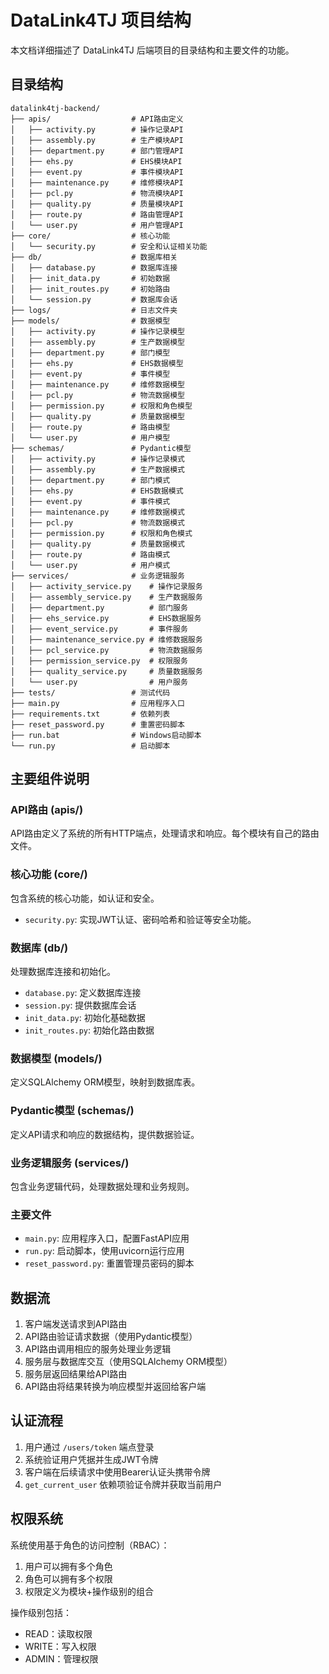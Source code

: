 # DataLink4TJ 项目结构

本文档详细描述了 DataLink4TJ 后端项目的目录结构和主要文件的功能。

## 目录结构

```
datalink4tj-backend/
├── apis/                  # API路由定义
│   ├── activity.py        # 操作记录API
│   ├── assembly.py        # 生产模块API
│   ├── department.py      # 部门管理API
│   ├── ehs.py             # EHS模块API
│   ├── event.py           # 事件模块API
│   ├── maintenance.py     # 维修模块API
│   ├── pcl.py             # 物流模块API
│   ├── quality.py         # 质量模块API
│   ├── route.py           # 路由管理API
│   └── user.py            # 用户管理API
├── core/                  # 核心功能
│   └── security.py        # 安全和认证相关功能
├── db/                    # 数据库相关
│   ├── database.py        # 数据库连接
│   ├── init_data.py       # 初始数据
│   ├── init_routes.py     # 初始路由
│   └── session.py         # 数据库会话
├── logs/                  # 日志文件夹
├── models/                # 数据模型
│   ├── activity.py        # 操作记录模型
│   ├── assembly.py        # 生产数据模型
│   ├── department.py      # 部门模型
│   ├── ehs.py             # EHS数据模型
│   ├── event.py           # 事件模型
│   ├── maintenance.py     # 维修数据模型
│   ├── pcl.py             # 物流数据模型
│   ├── permission.py      # 权限和角色模型
│   ├── quality.py         # 质量数据模型
│   ├── route.py           # 路由模型
│   └── user.py            # 用户模型
├── schemas/               # Pydantic模型
│   ├── activity.py        # 操作记录模式
│   ├── assembly.py        # 生产数据模式
│   ├── department.py      # 部门模式
│   ├── ehs.py             # EHS数据模式
│   ├── event.py           # 事件模式
│   ├── maintenance.py     # 维修数据模式
│   ├── pcl.py             # 物流数据模式
│   ├── permission.py      # 权限和角色模式
│   ├── quality.py         # 质量数据模式
│   ├── route.py           # 路由模式
│   └── user.py            # 用户模式
├── services/              # 业务逻辑服务
│   ├── activity_service.py    # 操作记录服务
│   ├── assembly_service.py    # 生产数据服务
│   ├── department.py          # 部门服务
│   ├── ehs_service.py         # EHS数据服务
│   ├── event_service.py       # 事件服务
│   ├── maintenance_service.py # 维修数据服务
│   ├── pcl_service.py         # 物流数据服务
│   ├── permission_service.py  # 权限服务
│   ├── quality_service.py     # 质量数据服务
│   └── user.py                # 用户服务
├── tests/                 # 测试代码
├── main.py                # 应用程序入口
├── requirements.txt       # 依赖列表
├── reset_password.py      # 重置密码脚本
├── run.bat                # Windows启动脚本
└── run.py                 # 启动脚本
```

## 主要组件说明

### API路由 (apis/)

API路由定义了系统的所有HTTP端点，处理请求和响应。每个模块有自己的路由文件。

### 核心功能 (core/)

包含系统的核心功能，如认证和安全。

- `security.py`: 实现JWT认证、密码哈希和验证等安全功能。

### 数据库 (db/)

处理数据库连接和初始化。

- `database.py`: 定义数据库连接
- `session.py`: 提供数据库会话
- `init_data.py`: 初始化基础数据
- `init_routes.py`: 初始化路由数据

### 数据模型 (models/)

定义SQLAlchemy ORM模型，映射到数据库表。

### Pydantic模型 (schemas/)

定义API请求和响应的数据结构，提供数据验证。

### 业务逻辑服务 (services/)

包含业务逻辑代码，处理数据处理和业务规则。

### 主要文件

- `main.py`: 应用程序入口，配置FastAPI应用
- `run.py`: 启动脚本，使用uvicorn运行应用
- `reset_password.py`: 重置管理员密码的脚本

## 数据流

1. 客户端发送请求到API路由
2. API路由验证请求数据（使用Pydantic模型）
3. API路由调用相应的服务处理业务逻辑
4. 服务层与数据库交互（使用SQLAlchemy ORM模型）
5. 服务层返回结果给API路由
6. API路由将结果转换为响应模型并返回给客户端

## 认证流程

1. 用户通过 `/users/token` 端点登录
2. 系统验证用户凭据并生成JWT令牌
3. 客户端在后续请求中使用Bearer认证头携带令牌
4. `get_current_user` 依赖项验证令牌并获取当前用户

## 权限系统

系统使用基于角色的访问控制（RBAC）：

1. 用户可以拥有多个角色
2. 角色可以拥有多个权限
3. 权限定义为模块+操作级别的组合

操作级别包括：
- READ：读取权限
- WRITE：写入权限
- ADMIN：管理权限 